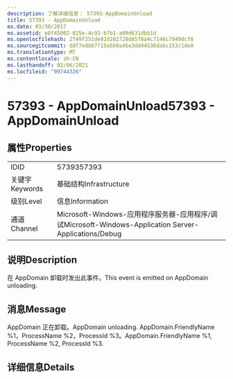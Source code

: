 ```yaml
---
description: 了解详细信息： 57393-AppDomainUnload
title: 57393 - AppDomainUnload
ms.date: 03/30/2017
ms.assetid: e8f45002-025e-4c93-b7b1-a09d631dbb1d
ms.openlocfilehash: 2f49f251de92d282728d85f8a4c7146c7949dcf8
ms.sourcegitcommit: ddf7edb67715a5b9a45e3dd44536dabc153c1de0
ms.translationtype: MT
ms.contentlocale: zh-CN
ms.lasthandoff: 02/06/2021
ms.locfileid: "99744326"
---
```

# <a name="57393---appdomainunload"></a><span data-ttu-id="de00c-103">57393 - AppDomainUnload</span><span class="sxs-lookup"><span data-stu-id="de00c-103">57393 - AppDomainUnload</span></span>

## <a name="properties"></a><span data-ttu-id="de00c-104">属性</span><span class="sxs-lookup"><span data-stu-id="de00c-104">Properties</span></span>  
  
|||  
|-|-|  
|<span data-ttu-id="de00c-105">ID</span><span class="sxs-lookup"><span data-stu-id="de00c-105">ID</span></span>|<span data-ttu-id="de00c-106">57393</span><span class="sxs-lookup"><span data-stu-id="de00c-106">57393</span></span>|  
|<span data-ttu-id="de00c-107">关键字</span><span class="sxs-lookup"><span data-stu-id="de00c-107">Keywords</span></span>|<span data-ttu-id="de00c-108">基础结构</span><span class="sxs-lookup"><span data-stu-id="de00c-108">Infrastructure</span></span>|  
|<span data-ttu-id="de00c-109">级别</span><span class="sxs-lookup"><span data-stu-id="de00c-109">Level</span></span>|<span data-ttu-id="de00c-110">信息</span><span class="sxs-lookup"><span data-stu-id="de00c-110">Information</span></span>|  
|<span data-ttu-id="de00c-111">通道</span><span class="sxs-lookup"><span data-stu-id="de00c-111">Channel</span></span>|<span data-ttu-id="de00c-112">Microsoft-Windows-应用程序服务器-应用程序/调试</span><span class="sxs-lookup"><span data-stu-id="de00c-112">Microsoft-Windows-Application Server-Applications/Debug</span></span>|  
  
## <a name="description"></a><span data-ttu-id="de00c-113">说明</span><span class="sxs-lookup"><span data-stu-id="de00c-113">Description</span></span>  

 <span data-ttu-id="de00c-114">在 AppDomain 卸载时发出此事件。</span><span class="sxs-lookup"><span data-stu-id="de00c-114">This event is emitted on AppDomain unloading.</span></span>  
  
## <a name="message"></a><span data-ttu-id="de00c-115">消息</span><span class="sxs-lookup"><span data-stu-id="de00c-115">Message</span></span>  

 <span data-ttu-id="de00c-116">AppDomain 正在卸载。</span><span class="sxs-lookup"><span data-stu-id="de00c-116">AppDomain unloading.</span></span> <span data-ttu-id="de00c-117">AppDomain.FriendlyName %1，ProcessName %2，ProcessId %3。</span><span class="sxs-lookup"><span data-stu-id="de00c-117">AppDomain.FriendlyName %1, ProcessName %2, ProcessId %3.</span></span>  
  
## <a name="details"></a><span data-ttu-id="de00c-118">详细信息</span><span class="sxs-lookup"><span data-stu-id="de00c-118">Details</span></span>
